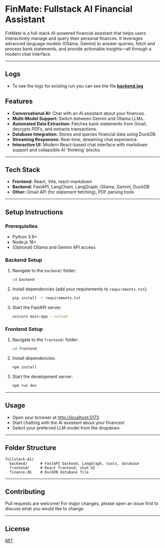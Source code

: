 # FinMate: Fullstack AI Financial Assistant

FinMate is a full-stack AI-powered financial assistant that helps users interactively manage and query their personal finances. It leverages advanced language models (Ollama, Gemini) to answer queries, fetch and process bank statements, and provide actionable insights—all through a modern chat interface.

---

## Logs
- To see the logs for existing run you can see the file **[backend.log](./backend/backend.log)**


## Features
- **Conversational AI:** Chat with an AI assistant about your finances.
- **Multi-Model Support:** Switch between Gemini and Ollama LLMs.
- **Automated Data Extraction:** Fetches bank statements from Gmail, decrypts PDFs, and extracts transactions.
- **Database Integration:** Stores and queries financial data using DuckDB.
- **Streaming Responses:** Real-time, streaming chat experience.
- **Interactive UI:** Modern React-based chat interface with markdown support and collapsible AI 'thinking' blocks.

---

## Tech Stack
- **Frontend:** React, Vite, react-markdown
- **Backend:** FastAPI, LangChain, LangGraph, Ollama, Gemini, DuckDB
- **Other:** Gmail API (for statement fetching), PDF parsing tools

---

## Setup Instructions

### Prerequisites
- Python 3.9+
- Node.js 18+
- (Optional) Ollama and Gemini API access

### Backend Setup
1. Navigate to the `backend/` folder:
   ```bash
   cd backend
   ```
2. Install dependencies (add your requirements to `requirements.txt`):
   ```bash
   pip install -r requirements.txt
   ```
3. Start the FastAPI server:
   ```bash
   uvicorn main:app --reload
   ```

### Frontend Setup
1. Navigate to the `frontend/` folder:
   ```bash
   cd frontend
   ```
2. Install dependencies:
   ```bash
   npm install
   ```
3. Start the development server:
   ```bash
   npm run dev
   ```

---

## Usage
- Open your browser at [http://localhost:5173](http://localhost:5173)
- Start chatting with the AI assistant about your finances!
- Select your preferred LLM model from the dropdown.

---

## Folder Structure
```
fullstack-AI/
  backend/      # FastAPI backend, LangGraph, tools, database
  frontend/     # React frontend, chat UI
  finance.db    # DuckDB database file
```

---

## Contributing
Pull requests are welcome! For major changes, please open an issue first to discuss what you would like to change.

---

## License
[MIT](LICENSE)

